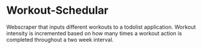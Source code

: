 # Workout-Schedular
Webscraper that inputs different workouts to a todolist application. 
Workout intensity is incremented based on how many times a workout action is completed throughout a two week interval. 

